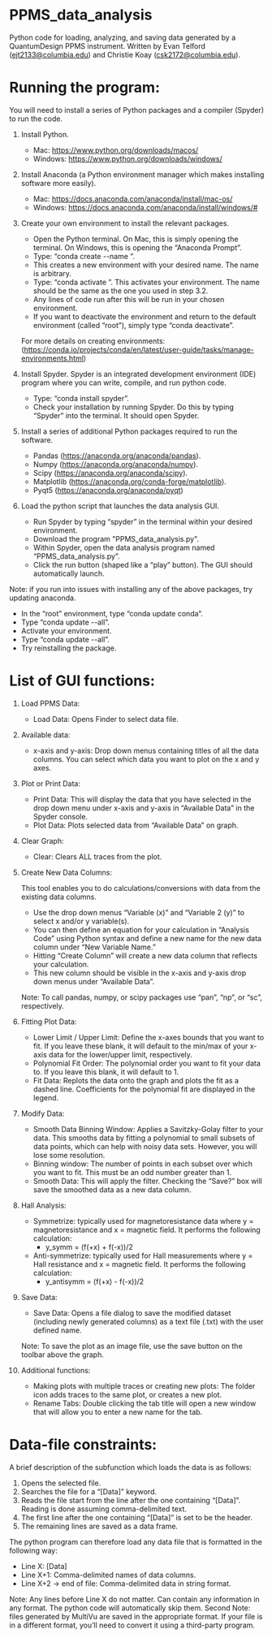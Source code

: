 # PPMS_data_analysis
Python code for loading, analyzing, and saving data generated by a QuantumDesign PPMS instrument.
Written by Evan Telford (ejt2133@columbia.edu) and Christie Koay (csk2172@columbia.edu).

# Running the program:
You will need to install a series of Python packages and a compiler (Spyder) to run the code.
1.	Install Python. 
	- Mac: https://www.python.org/downloads/macos/
	- Windows: https://www.python.org/downloads/windows/

2.	Install Anaconda (a Python environment manager which makes installing software more easily).
	- Mac: https://docs.anaconda.com/anaconda/install/mac-os/
	- Windows: https://docs.anaconda.com/anaconda/install/windows/#

3.	Create your own environment to install the relevant packages. 
	- Open the Python terminal. On Mac, this is simply opening the terminal. On Windows, this is opening the “Anaconda Prompt”.
	- Type: “conda create --name <insert desired environment name>”. 
	- This creates a new environment with your desired name. The name is arbitrary. 
	- Type: “conda activate <name of your environment>”. This activates your environment. The name should be the same as the one you used in step 3.2.
	- Any lines of code run after this will be run in your chosen environment. 
	- If you want to deactivate the environment and return to the default environment (called “root”), simply type “conda deactivate”. 

	For more details on creating environments: (https://conda.io/projects/conda/en/latest/user-guide/tasks/manage-environments.html)

4.	Install Spyder. Spyder is an integrated development environment (IDE) program where you can write, compile, and run python code. 
	- Type: “conda install spyder”. 
	- Check your installation by running Spyder. Do this by typing “Spyder” into the terminal. It should open Spyder.
  
5.	Install a series of additional Python packages required to run the software.
	- Pandas (https://anaconda.org/anaconda/pandas).
	- Numpy (https://anaconda.org/anaconda/numpy).
	- Scipy (https://anaconda.org/anaconda/scipy).
	- Matplotlib (https://anaconda.org/conda-forge/matplotlib).
	- Pyqt5 (https://anaconda.org/anaconda/pyqt)
  
6.	Load the python script that launches the data analysis GUI.
	- Run Spyder by typing “spyder” in the terminal within your desired environment. 
	- Download the program "PPMS_data_analysis.py".
	- Within Spyder, open the data analysis program named “PPMS_data_analysis.py”. 
	- Click the run button (shaped like a “play” button). The GUI should automatically launch.

Note: if you run into issues with installing any of the above packages, try updating anaconda. 
- In the “root” environment, type “conda update conda”.
- Type “conda update --all”.
- Activate your environment.
- Type “conda update --all”.
- Try reinstalling the package.

# List of GUI functions:
	
1.	Load PPMS Data: 
	- Load Data: Opens Finder to select data file.

2.	Available data:
	- x-axis and y-axis: Drop down menus containing titles of all the data columns. You can select which data you want to plot on the x and y axes.

3.	Plot or Print Data:
	- Print Data: This will display the data that you have selected in the drop down menu under x-axis and y-axis in “Available Data” in the Spyder console.
	- Plot Data: Plots selected data from “Available Data” on graph.

4.	Clear Graph: 
	- Clear: Clears ALL traces from the plot.

5.	Create New Data Columns: 

	This tool enables you to do calculations/conversions with data from the existing data columns. 
	- Use the drop down menus “Variable (x)” and “Variable 2 (y)” to select x and/or y variable(s). 
	- You can then define an equation for your calculation in “Analysis Code” using Python syntax and define a new name for the new data column under “New Variable Name.” 
	- Hitting “Create Column” will create a new data column that reflects your calculation. 
	- This new column should be visible in the x-axis and y-axis drop down menus under “Available Data”.

	Note: To call pandas, numpy, or scipy packages use “pan”, “np”, or “sc”, respectively.

6.	Fitting Plot Data:
	- Lower Limit / Upper Limit: Define the x-axes bounds that you want to fit. If you leave these blank, it will default to the min/max of your x-axis data for the lower/upper limit, respectively.
	- Polynomial Fit Order: The polynomial order you want to fit your data to. If you leave this blank, it will default to 1.
	- Fit Data: Replots the data onto the graph and plots the fit as a dashed line. Coefficients for the polynomial fit are displayed in the legend.

7.	Modify Data:
	- Smooth Data Binning Window: Applies a Savitzky-Golay filter to your data. This smooths data by fitting a polynomial to small subsets of data points, which can help with noisy data sets. However, you will lose some resolution. 
	- Binning window: The number of points in each subset over which you want to fit. This must be an odd number greater than 1.
	- Smooth Data: This will apply the filter. Checking the “Save?” box will save the smoothed data as a new data column.
	
8.	Hall Analysis: 
	- Symmetrize: typically used for magnetoresistance data where y = magnetoresistance and x = magnetic field. It performs the following calculation:
		- y_symm  =  (f(+x) + f(-x))/2 		
	- Anti-symmetrize: typically used for Hall measurements where y = Hall resistance and x = magnetic field. It performs the following calculation:
		- y_antisymm  =  (f(+x) - f(-x))/2

9.	Save Data:
	- Save Data: Opens a file dialog to save the modified dataset (including newly generated columns) as a text file (.txt) with the user defined name.
	
	Note: To save the plot as an image file, use the save button on the toolbar above the graph.

10.	Additional functions:
	- Making plots with multiple traces or creating new plots: The folder icon adds traces to the same plot, or creates a new plot.
	- Rename Tabs: Double clicking the tab title will open a new window that will allow you to enter a new name for the tab.

# Data-file constraints:
	
A brief description of the subfunction which loads the data is as follows:
1.	Opens the selected file.
2.	Searches the file for a “[Data]” keyword.
3.	Reads the file start from the line after the one containing “[Data]”. Reading is done assuming comma-delimited text.
4.	The first line after the one containing “[Data]” is set to be the header.
5.	The remaining lines are saved as a data frame.

The python program can therefore load any data file that is formatted in the following way:
- Line X: [Data]
- Line X+1: Comma-delimited names of data columns.
- Line X+2 → end of file: Comma-delimited data in string format.

Note: Any lines before Line X do not matter. Can contain any information in any format. The python code will automatically skip them.
Second Note: files generated by MultiVu are saved in the appropriate format. If your file is in a different format, you’ll need to convert it using a third-party program.
